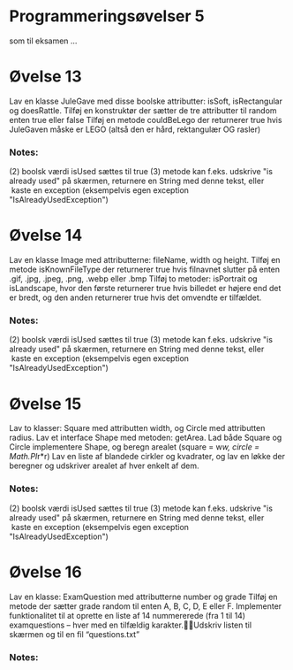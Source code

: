 <!-- Slide number: 1 -->
# Programmeringsøvelser 5
som til eksamen ...

<!-- Slide number: 2 -->
# Øvelse 13
Lav en klasse JuleGave med disse boolske attributter: isSoft, isRectangular og doesRattle.
Tilføj en konstruktør der sætter de tre attributter til random enten true eller false
Tilføj en metode couldBeLego der returnerer true hvis JuleGaven måske er LEGO (altså den er hård, rektangulær OG rasler)

### Notes:
(2) boolsk værdi isUsed sættes til true
(3) metode kan f.eks. udskrive "is already used" på skærmen, returnere en String med denne tekst, eller  kaste en exception (eksempelvis egen exception  "IsAlreadyUsedException")

<!-- Slide number: 3 -->
# Øvelse 14
Lav en klasse Image med attributterne: fileName, width og height.
Tilføj en metode isKnownFileType der returnerer true hvis filnavnet slutter på enten .gif, .jpg, .jpeg, .png, .webp eller .bmp
Tilføj to metoder: isPortrait og isLandscape, hvor den første returnerer true hvis billedet er højere end det er bredt, og den anden returnerer true hvis det omvendte er tilfældet.

### Notes:
(2) boolsk værdi isUsed sættes til true
(3) metode kan f.eks. udskrive "is already used" på skærmen, returnere en String med denne tekst, eller  kaste en exception (eksempelvis egen exception  "IsAlreadyUsedException")

<!-- Slide number: 4 -->
# Øvelse 15
Lav to klasser: Square med attributten width, og Circle med attributten radius.
Lav et interface Shape med metoden: getArea.
Lad både Square og Circle implementere Shape, og beregn arealet (square = w*w, circle = Math.PI*r*r)
Lav en liste af blandede cirkler og kvadrater, og lav en løkke der beregner og udskriver arealet af hver enkelt af dem.

### Notes:
(2) boolsk værdi isUsed sættes til true
(3) metode kan f.eks. udskrive "is already used" på skærmen, returnere en String med denne tekst, eller  kaste en exception (eksempelvis egen exception  "IsAlreadyUsedException")

<!-- Slide number: 5 -->
# Øvelse 16
Lav en klasse: ExamQuestion med attributterne number og grade
Tilføj en metode der sætter grade random til enten A, B, C, D, E eller F.
Implementer funktionalitet til at oprette en liste af 14 nummererede (fra 1 til 14) examquestions – hver med en tilfældig karakter.Udskriv listen til skærmen og til en fil “questions.txt”

### Notes: